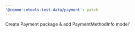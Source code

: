 ```yaml
---
'@commercetools-test-data/payment': patch
---
```


Create Payment package & add PaymentMethodInfo model'
